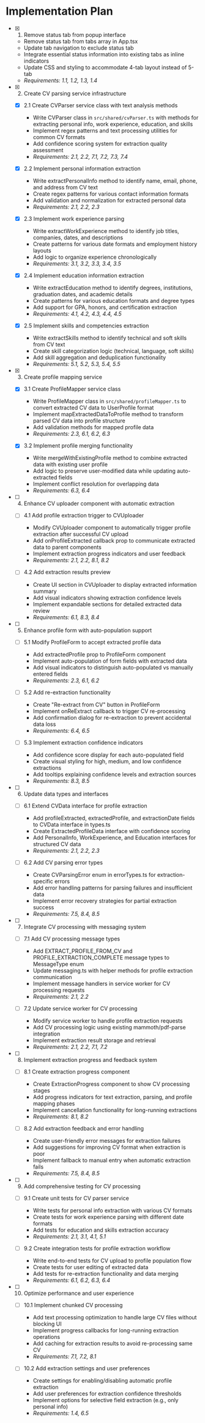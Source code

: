 # Implementation Plan

- [x] 1. Remove status tab from popup interface
  - Remove status tab from tabs array in App.tsx
  - Update tab navigation to exclude status tab
  - Integrate essential status information into existing tabs as inline indicators
  - Update CSS and styling to accommodate 4-tab layout instead of 5-tab
  - _Requirements: 1.1, 1.2, 1.3, 1.4_

- [x] 2. Create CV parsing service infrastructure
  - [x] 2.1 Create CVParser service class with text analysis methods
    - Write CVParser class in `src/shared/cvParser.ts` with methods for extracting personal info, work experience, education, and skills
    - Implement regex patterns and text processing utilities for common CV formats
    - Add confidence scoring system for extraction quality assessment
    - _Requirements: 2.1, 2.2, 7.1, 7.2, 7.3, 7.4_

  - [x] 2.2 Implement personal information extraction
    - Write extractPersonalInfo method to identify name, email, phone, and address from CV text
    - Create regex patterns for various contact information formats
    - Add validation and normalization for extracted personal data
    - _Requirements: 2.1, 2.2, 2.3_

  - [x] 2.3 Implement work experience parsing
    - Write extractWorkExperience method to identify job titles, companies, dates, and descriptions
    - Create patterns for various date formats and employment history layouts
    - Add logic to organize experience chronologically
    - _Requirements: 3.1, 3.2, 3.3, 3.4, 3.5_

  - [x] 2.4 Implement education information extraction
    - Write extractEducation method to identify degrees, institutions, graduation dates, and academic details
    - Create patterns for various education formats and degree types
    - Add support for GPA, honors, and certification extraction
    - _Requirements: 4.1, 4.2, 4.3, 4.4, 4.5_

  - [x] 2.5 Implement skills and competencies extraction
    - Write extractSkills method to identify technical and soft skills from CV text
    - Create skill categorization logic (technical, language, soft skills)
    - Add skill aggregation and deduplication functionality
    - _Requirements: 5.1, 5.2, 5.3, 5.4, 5.5_

- [x] 3. Create profile mapping service
  - [x] 3.1 Create ProfileMapper service class
    - Write ProfileMapper class in `src/shared/profileMapper.ts` to convert extracted CV data to UserProfile format
    - Implement mapExtractedDataToProfile method to transform parsed CV data into profile structure
    - Add validation methods for mapped profile data
    - _Requirements: 2.3, 6.1, 6.2, 6.3_

  - [x] 3.2 Implement profile merging functionality
    - Write mergeWithExistingProfile method to combine extracted data with existing user profile
    - Add logic to preserve user-modified data while updating auto-extracted fields
    - Implement conflict resolution for overlapping data
    - _Requirements: 6.3, 6.4_

- [ ] 4. Enhance CV uploader component with automatic extraction
  - [ ] 4.1 Add profile extraction trigger to CVUploader
    - Modify CVUploader component to automatically trigger profile extraction after successful CV upload
    - Add onProfileExtracted callback prop to communicate extracted data to parent components
    - Implement extraction progress indicators and user feedback
    - _Requirements: 2.1, 2.2, 8.1, 8.2_

  - [ ] 4.2 Add extraction results preview
    - Create UI section in CVUploader to display extracted information summary
    - Add visual indicators showing extraction confidence levels
    - Implement expandable sections for detailed extracted data review
    - _Requirements: 6.1, 8.3, 8.4_

- [ ] 5. Enhance profile form with auto-population support
  - [ ] 5.1 Modify ProfileForm to accept extracted profile data
    - Add extractedProfile prop to ProfileForm component
    - Implement auto-population of form fields with extracted data
    - Add visual indicators to distinguish auto-populated vs manually entered fields
    - _Requirements: 2.3, 6.1, 6.2_

  - [ ] 5.2 Add re-extraction functionality
    - Create "Re-extract from CV" button in ProfileForm
    - Implement onReExtract callback to trigger CV re-processing
    - Add confirmation dialog for re-extraction to prevent accidental data loss
    - _Requirements: 6.4, 6.5_

  - [ ] 5.3 Implement extraction confidence indicators
    - Add confidence score display for each auto-populated field
    - Create visual styling for high, medium, and low confidence extractions
    - Add tooltips explaining confidence levels and extraction sources
    - _Requirements: 8.3, 8.5_

- [ ] 6. Update data types and interfaces
  - [ ] 6.1 Extend CVData interface for profile extraction
    - Add profileExtracted, extractedProfile, and extractionDate fields to CVData interface in types.ts
    - Create ExtractedProfileData interface with confidence scoring
    - Add PersonalInfo, WorkExperience, and Education interfaces for structured CV data
    - _Requirements: 2.1, 2.2, 2.3_

  - [ ] 6.2 Add CV parsing error types
    - Create CVParsingError enum in errorTypes.ts for extraction-specific errors
    - Add error handling patterns for parsing failures and insufficient data
    - Implement error recovery strategies for partial extraction success
    - _Requirements: 7.5, 8.4, 8.5_

- [ ] 7. Integrate CV processing with messaging system
  - [ ] 7.1 Add CV processing message types
    - Add EXTRACT_PROFILE_FROM_CV and PROFILE_EXTRACTION_COMPLETE message types to MessageType enum
    - Update messaging.ts with helper methods for profile extraction communication
    - Implement message handlers in service worker for CV processing requests
    - _Requirements: 2.1, 2.2_

  - [ ] 7.2 Update service worker for CV processing
    - Modify service worker to handle profile extraction requests
    - Add CV processing logic using existing mammoth/pdf-parse integration
    - Implement extraction result storage and retrieval
    - _Requirements: 2.1, 2.2, 7.1, 7.2_

- [ ] 8. Implement extraction progress and feedback system
  - [ ] 8.1 Create extraction progress component
    - Create ExtractionProgress component to show CV processing stages
    - Add progress indicators for text extraction, parsing, and profile mapping phases
    - Implement cancellation functionality for long-running extractions
    - _Requirements: 8.1, 8.2_

  - [ ] 8.2 Add extraction feedback and error handling
    - Create user-friendly error messages for extraction failures
    - Add suggestions for improving CV format when extraction is poor
    - Implement fallback to manual entry when automatic extraction fails
    - _Requirements: 7.5, 8.4, 8.5_

- [ ] 9. Add comprehensive testing for CV processing
  - [ ] 9.1 Create unit tests for CV parser service
    - Write tests for personal info extraction with various CV formats
    - Create tests for work experience parsing with different date formats
    - Add tests for education and skills extraction accuracy
    - _Requirements: 2.1, 3.1, 4.1, 5.1_

  - [ ] 9.2 Create integration tests for profile extraction workflow
    - Write end-to-end tests for CV upload to profile population flow
    - Create tests for user editing of extracted data
    - Add tests for re-extraction functionality and data merging
    - _Requirements: 6.1, 6.2, 6.3, 6.4_

- [ ] 10. Optimize performance and user experience
  - [ ] 10.1 Implement chunked CV processing
    - Add text processing optimization to handle large CV files without blocking UI
    - Implement progress callbacks for long-running extraction operations
    - Add caching for extraction results to avoid re-processing same CV
    - _Requirements: 7.1, 7.2, 8.1_

  - [ ] 10.2 Add extraction settings and user preferences
    - Create settings for enabling/disabling automatic profile extraction
    - Add user preferences for extraction confidence thresholds
    - Implement options for selective field extraction (e.g., only personal info)
    - _Requirements: 1.4, 6.5_